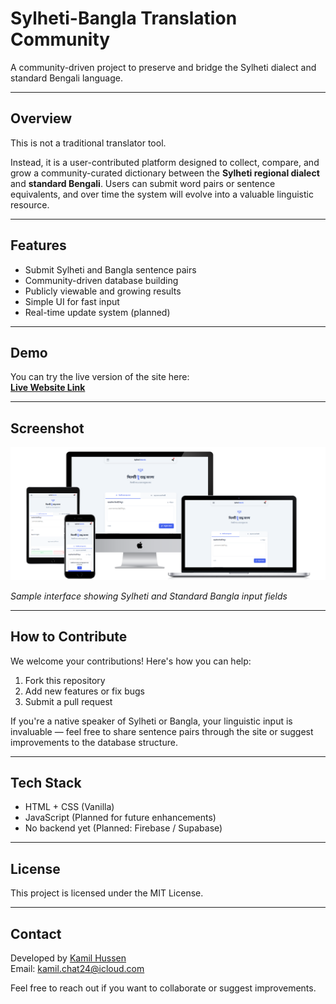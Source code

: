 # Sylheti-Bangla Translation Community

A community-driven project to preserve and bridge the Sylheti dialect and standard Bengali language.

---

## Overview

This is not a traditional translator tool.

Instead, it is a user-contributed platform designed to collect, compare, and grow a community-curated dictionary between the **Sylheti regional dialect** and **standard Bengali**. Users can submit word pairs or sentence equivalents, and over time the system will evolve into a valuable linguistic resource.

---

## Features

- Submit Sylheti and Bangla sentence pairs  
- Community-driven database building  
- Publicly viewable and growing results  
- Simple UI for fast input  
- Real-time update system (planned)  

---

## Demo

You can try the live version of the site here:  
**[Live Website Link](https://sylheti-translator.vercel.app/)**  

---

## Screenshot

![Website Screenshot](https://raw.githubusercontent.com/kamilhussen24/sylheti-translator/refs/heads/main/image/all-devices-black.png)

*Sample interface showing Sylheti and Standard Bangla input fields*

---

## How to Contribute

We welcome your contributions! Here's how you can help:

1. Fork this repository
2. Add new features or fix bugs
3. Submit a pull request

If you're a native speaker of Sylheti or Bangla, your linguistic input is invaluable — feel free to share sentence pairs through the site or suggest improvements to the database structure.

---

## Tech Stack

- HTML + CSS (Vanilla)  
- JavaScript (Planned for future enhancements)  
- No backend yet (Planned: Firebase / Supabase)

---

## License

This project is licensed under the MIT License.

---

## Contact

Developed by [Kamil Hussen](https://www.x.com/kamilhussen24/)  
Email: kamil.chat24@icloud.com

Feel free to reach out if you want to collaborate or suggest improvements.
